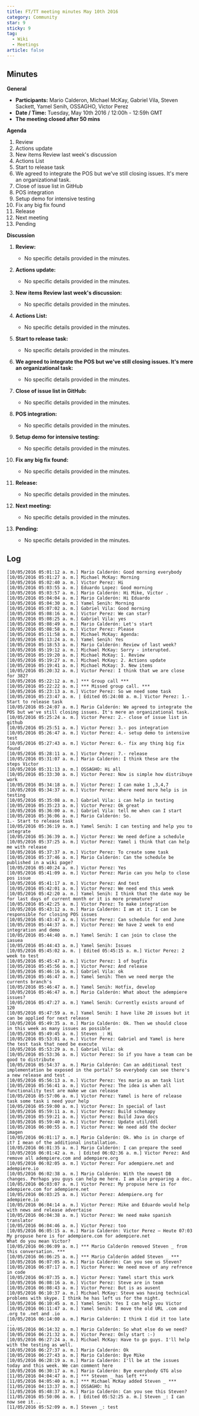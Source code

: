 ```yaml
---
title: FT/TT meeting minutes May 10th 2016
category: Community
star: 9
sticky: 9
tag:
  - Wiki
  - Meetings
article: false
---
```


## Minutes

**General**
- **Participants:** Mario Calderon, Michael McKay, Gabriel Vila, Steven Sackett, Yamel Senih, OSSAGHO, Victor Perez
- **Date / Time:** Tuesday, May 10th 2016 / 12:00h - 12:59h GMT
- **The meeting closed after 50 mins**

**Agenda**
1. Review
2. Actions update
3. New items Review last week's discussion
4. Actions List
5. Start to release task
6. We agreed to integrate the POS but we've still closing issues. It's mere an organizational task.
7. Close of issue list in GitHub
8. POS integration
9. Setup demo for intensive testing
10. Fix any big fix found
11. Release
12. Next meeting
13. Pending

**Discussion**
1. **Review:**
   - No specific details provided in the minutes.

2. **Actions update:**
   - No specific details provided in the minutes.

3. **New items Review last week's discussion:**
   - No specific details provided in the minutes.

4. **Actions List:**
   - No specific details provided in the minutes.

5. **Start to release task:**
   - No specific details provided in the minutes.

6. **We agreed to integrate the POS but we've still closing issues. It's mere an organizational task:**
   - No specific details provided in the minutes.

7. **Close of issue list in GitHub:**
   - No specific details provided in the minutes.

8. **POS integration:**
   - No specific details provided in the minutes.

9. **Setup demo for intensive testing:**
   - No specific details provided in the minutes.

10. **Fix any big fix found:**
    - No specific details provided in the minutes.

11. **Release:**
    - No specific details provided in the minutes.

12. **Next meeting:**
    - No specific details provided in the minutes.

13. **Pending:**
    - No specific details provided in the minutes.

## Log

~~~
[10/05/2016 05:01:12 a. m.] Mario Calderón: Good morning everybody
[10/05/2016 05:01:27 a. m.] Michael McKay: Morning
[10/05/2016 05:02:40 a. m.] Victor Perez: Hi
[10/05/2016 05:03:55 a. m.] Eduardo Lopez: Good morning
[10/05/2016 05:03:57 a. m.] Mario Calderón: Hi Mike, Victor .
[10/05/2016 05:04:04 a. m.] Mario Calderón: Hi Eduardo
[10/05/2016 05:04:30 a. m.] Yamel Senih: Morning
[10/05/2016 05:07:02 a. m.] Gabriel Vila: Good morning
[10/05/2016 05:08:16 a. m.] Victor Perez: We can star?
[10/05/2016 05:08:25 a. m.] Gabriel Vila: yes
[10/05/2016 05:08:49 a. m.] Mario Calderón: Let's start
[10/05/2016 05:08:58 a. m.] Victor Perez: Please
[10/05/2016 05:11:58 a. m.] Michael McKay: Agenda:
[10/05/2016 05:13:24 a. m.] Yamel Senih: Yes
[10/05/2016 05:18:53 a. m.] Mario Calderón: Review of last week?
[10/05/2016 05:19:12 a. m.] Michael McKay: Sorry - interupted.
[10/05/2016 05:19:20 a. m.] Michael McKay: 1. Review
[10/05/2016 05:19:27 a. m.] Michael McKay: 2. Actions update
[10/05/2016 05:19:41 a. m.] Michael McKay: 3. New items
[10/05/2016 05:20:32 a. m.] Victor Perez: I think that we are close for 382?
[10/05/2016 05:22:12 a. m.] *** Group call ***
[10/05/2016 05:22:22 a. m.] *** Missed group call. ***
[10/05/2016 05:23:13 a. m.] Victor Perez: So we need some task
[10/05/2016 05:23:47 a. m. | Edited 05:24:08 a. m.] Victor Perez: 1.- Start to release task
[10/05/2016 05:24:07 a. m.] Mario Calderón: We agreed to integrate the POS but we've still closing issues. It's mere an organizational task.
[10/05/2016 05:25:24 a. m.] Victor Perez: 2.- close of issue list in github
[10/05/2016 05:25:51 a. m.] Victor Perez: 3.- pos integration
[10/05/2016 05:26:47 a. m.] Victor Perez: 4.- setup demo to intensive test
[10/05/2016 05:27:43 a. m.] Victor Perez: 6.- fix any thing big fix found
[10/05/2016 05:28:11 a. m.] Victor Perez: 7.- release
[10/05/2016 05:31:07 a. m.] Mario Calderón: I think these are the steps Victor
[10/05/2016 05:31:13 a. m.] OSSAGHO: Hi all
[10/05/2016 05:33:30 a. m.] Victor Perez: Now is simple how distribuye work
[10/05/2016 05:34:18 a. m.] Victor Perez: I can make 1 ,3,4,7
[10/05/2016 05:34:37 a. m.] Victor Perez: Where need more help is in testing
[10/05/2016 05:35:08 a. m.] Gabriel Vila: i can help in testing
[10/05/2016 05:35:23 a. m.] Victor Perez: Ok great
[10/05/2016 05:36:00 a. m.] Gabriel Vila: tell me when can I start
[10/05/2016 05:36:06 a. m.] Mario Calderón: So.
1.- Start to release task
[10/05/2016 05:36:19 a. m.] Yamel Senih: I can testing and help you to integrate
[10/05/2016 05:36:39 a. m.] Victor Perez: We need define a schedule
[10/05/2016 05:37:25 a. m.] Victor Perez: Yamel i think that can help me with release
[10/05/2016 05:37:37 a. m.] Victor Perez: To create some task
[10/05/2016 05:37:46 a. m.] Mario Calderón: Can the schedule be published in a wiki page?
[10/05/2016 05:40:24 a. m.] Victor Perez: Yes
[10/05/2016 05:41:09 a. m.] Victor Perez: Mario can you help to close pos issue
[10/05/2016 05:41:17 a. m.] Victor Perez: And test
[10/05/2016 05:42:01 a. m.] Victor Perez: We need end this week
[10/05/2016 05:42:20 a. m.] Yamel Senih: I think that the date may be for last days of current month or it is more premature?
[10/05/2016 05:42:25 a. m.] Victor Perez: To make integration
[10/05/2016 05:43:12 a. m.] Mario Calderón: I am at it. I can be responsible for closing POS issues
[10/05/2016 05:43:47 a. m.] Victor Perez: Can schedule for end June
[10/05/2016 05:44:37 a. m.] Victor Perez: We have 2 week to end integration and demo
[10/05/2016 05:44:40 a. m.] Yamel Senih: I can join to close the iasuea
[10/05/2016 05:44:43 a. m.] Yamel Senih: Issues
[10/05/2016 05:45:02 a. m. | Edited 05:45:15 a. m.] Victor Perez: 2 week to test
[10/05/2016 05:45:47 a. m.] Victor Perez: 1 of bugfix
[10/05/2016 05:45:56 a. m.] Victor Perez: And release
[10/05/2016 05:46:16 a. m.] Gabriel Vila: ok
[10/05/2016 05:46:47 a. m.] Yamel Senih: Then we need merge the currents branch's
[10/05/2016 05:46:47 a. m.] Yamel Senih: Hotfix, develop
[10/05/2016 05:46:47 a. m.] Mario Calderón: What about the adempiere issues?
[10/05/2016 05:47:27 a. m.] Yamel Senih: Currently exists around of 120
[10/05/2016 05:47:59 a. m.] Yamel Senih: I have like 20 issues but it can be applied for next release
[10/05/2016 05:49:35 a. m.] Mario Calderón: Ok. Then we should close in this week as many issues as possible
[10/05/2016 05:49:45 a. m.] Steven _: Hi
[10/05/2016 05:53:01 a. m.] Victor Perez: Gabriel and Yamel is here the test task that need be execute
[10/05/2016 05:53:29 a. m.] Gabriel Vila: ok
[10/05/2016 05:53:36 a. m.] Victor Perez: So if you have a team can be good to distribute
[10/05/2016 05:54:37 a. m.] Mario Calderón: Can an additional test implementation be exposed in the portal? So everybody can see there's a new release and test .
[10/05/2016 05:56:13 a. m.] Victor Perez: Yes mario as an task list
[10/05/2016 05:56:41 a. m.] Victor Perez: The idea is when all functionality test are make we can release
[10/05/2016 05:57:06 a. m.] Victor Perez: Yamel is here of release task some task i need your help
[10/05/2016 05:59:00 a. m.] Victor Perez: In special of last
[10/05/2016 05:59:11 a. m.] Victor Perez: Build schemapy
[10/05/2016 05:59:21 a. m.] Victor Perez: Build Java docs
[10/05/2016 05:59:40 a. m.] Victor Perez: Update util/ddl
[10/05/2016 06:00:55 a. m.] Victor Perez: We need add the docker imagen
[10/05/2016 06:01:17 a. m.] Mario Calderón: Ok. Who is in charge of it? I mean of the additional installation.
[10/05/2016 06:01:35 a. m.] Mario Calderón: I can prepare the seed
[10/05/2016 06:01:42 a. m. | Edited 06:02:36 a. m.] Victor Perez: And remove all adempiere.com and adempiere.org
[10/05/2016 06:02:05 a. m.] Victor Perez: For adempiere.net and adempiere.io
[10/05/2016 06:02:38 a. m.] Mario Calderón: With the newest DB changes. Perhaps you guys can help me here. I am also preparing a doc.
[10/05/2016 06:03:07 a. m.] Victor Perez: My propuse here is for adempiere.com for adempiere.net
[10/05/2016 06:03:25 a. m.] Victor Perez: Adempiere.org for adempiere.io
[10/05/2016 06:04:14 a. m.] Victor Perez: Mike and Eduardo would help with news and release advertaise
[10/05/2016 06:04:38 a. m.] Victor Perez: We need make spanish translator
[10/05/2016 06:04:46 a. m.] Victor Perez: too
[10/05/2016 06:05:15 a. m.] Mario Calderón: Victor Perez – Heute 07:03
My propuse here is for adempiere.com for adempiere.net
What do you mean Victor?
[10/05/2016 06:06:09 a. m.] *** Mario Calderón removed Steven _ from this conversation. ***
[10/05/2016 06:06:25 a. m.] *** Mario Calderón added Steven _ ***
[10/05/2016 06:07:05 a. m.] Mario Calderón: Can you see us Steven?
[10/05/2016 06:07:17 a. m.] Victor Perez: We need move of any refrence in code
[10/05/2016 06:07:35 a. m.] Victor Perez: Yamel start this work
[10/05/2016 06:08:16 a. m.] Victor Perez: Steve are in team
[10/05/2016 06:08:43 a. m.] Victor Perez: But is as ausent
[10/05/2016 06:10:37 a. m.] Michael McKay: Steve was having technical problems with skype. I think he has left us for the night.
[10/05/2016 06:10:45 a. m.] Yamel Senih: Yes I can help you Victor
[10/05/2016 06:11:47 a. m.] Yamel Senih: I move the old URL .com and .org to .net and .io
[10/05/2016 06:14:00 a. m.] Mario Calderón: I think I did it too late ...
[10/05/2016 06:14:32 a. m.] Mario Calderón: So what else do we need?
[10/05/2016 06:21:32 a. m.] Victor Perez: Only start :-)
[10/05/2016 06:27:24 a. m.] Michael McKay: Have to go guys. I'll help with the testing as well.
[10/05/2016 06:27:37 a. m.] Mario Calderón: Ok
[10/05/2016 06:27:43 a. m.] Mario Calderón: Bye Mike
[10/05/2016 06:28:19 a. m.] Mario Calderón: I'll be at the issues today and this week. We can comment here
[10/05/2016 06:30:17 a. m.] Mario Calderón: Bye everybody GTG also
[11/05/2016 04:04:47 a. m.] *** Steven _ has left ***
[11/05/2016 04:05:40 a. m.] *** Michael McKay added Steven _ ***
[11/05/2016 04:13:37 a. m.] OSSAGHO: hi
[11/05/2016 05:48:37 a. m.] Mario Calderón: Can you see this Steven?
[11/05/2016 05:50:06 a. m. | Edited 05:52:25 a. m.] Steven _: I can now see it...
[11/05/2016 05:52:09 a. m.] Steven _: test
~~~